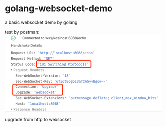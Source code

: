 # golang-websocket-demo
a basic websocket demo by golang

test by postman:
![img.png](img.png)

upgrade from http to websocket